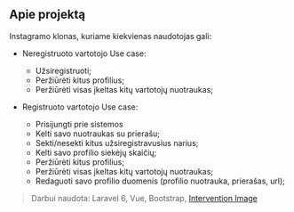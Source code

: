## Apie projektą

Instagramo klonas, kuriame kiekvienas naudotojas gali:

- Neregistruoto vartotojo Use case:
    - Užsiregistruoti;
    - Peržiūrėti kitus profilius;
    - Peržiūrėti visas įkeltas kitų vartotojų nuotraukas;
    
- Registruoto vartotojo Use case:
    - Prisijungti prie sistemos
    - Kelti savo nuotraukas su prierašu;
    - Sekti/nesekti kitus užsiregistravusius narius;
    - Kelti savo profilio siekėjų skaičių;
    - Peržiūrėti kitus profilius;
    - Peržiūrėti visas įkeltas kitų vartotojų nuotraukas;
    - Redaguoti savo profilio duomenis (profilio nuotrauka, prierašas, url);
    
    
  
> Darbui naudota:
> Laravel 6, Vue, Bootstrap, [Intervention Image](http://image.intervention.io/)
